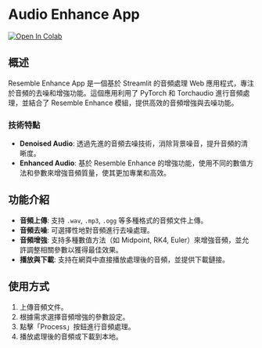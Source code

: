 # Audio Enhance App

[![Open In Colab](https://colab.research.google.com/assets/colab-badge.svg)](https://colab.research.google.com/github/andy6804tw/audio-enhance-app/blob/main/colab_app.ipynb)

## 概述
Resemble Enhance App 是一個基於 Streamlit 的音頻處理 Web 應用程式，專注於音頻的去噪和增強功能。這個應用利用了 PyTorch 和 Torchaudio 進行音頻處理，並結合了 Resemble Enhance 模組，提供高效的音頻增強與去噪功能。

### 技術特點

- **Denoised Audio**: 透過先進的音頻去噪技術，消除背景噪音，提升音頻的清晰度。
- **Enhanced Audio**: 基於 Resemble Enhance 的增強功能，使用不同的數值方法和參數來增強音頻質量，使其更加專業和高效。

## 功能介紹

- **音頻上傳**: 支持 `.wav`, `.mp3`, `.ogg` 等多種格式的音頻文件上傳。
- **音頻去噪**: 可選擇性地對音頻進行去噪處理。
- **音頻增強**: 支持多種數值方法（如 Midpoint, RK4, Euler）來增強音頻，並允許調整相關參數以獲得最佳效果。
- **播放與下載**: 支持在網頁中直接播放處理後的音頻，並提供下載鏈接。


## 使用方式
1. 上傳音頻文件。
2. 根據需求選擇音頻增強的參數設定。
3. 點擊「Process」按鈕進行音頻處理。
4. 播放處理後的音頻或下載到本地。
